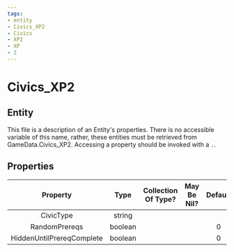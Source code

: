 ```yaml
---
tags:
- entity
- Civics_XP2
- Civics
- XP2
- XP
- 2
---
```

# Civics_XP2
## Entity
This file is a description of an Entity's properties. There is no accessible variable of this name, rather, these entities must be retrieved from GameData.Civics_XP2. Accessing a property should be invoked with a `.`.
## Properties
|	Property	|	Type	|	Collection Of Type?	|	May Be Nil?	|	Default	|	References	|	Key	|	Notes	|
|	:-:	|	:-:	|	:-:	|	:-:	|	:-:	|	:-:	|	:-:	|	-:	|
|	CivicType	|	string	|		|		|		|	[[Civic]].CivicType	|	✓	|	|
|	RandomPrereqs	|	boolean	|		|		|	0	|		|		|	|
|	HiddenUntilPrereqComplete	|	boolean	|		|		|	0	|		|		|	|
